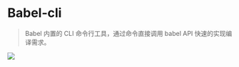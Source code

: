 # Babel-cli

> Babel 内置的 CLI 命令行工具，通过命令直接调用 babel API 快速的实现编译需求。

<img src="/babel-cli.jpg" class="h-auto rounded shadow" />

